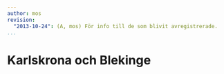 ```yaml
---
author: mos
revision:
  "2013-10-24": (A, mos) För info till de som blivit avregistrerade.
...
```

Karlskrona och Blekinge
==================================


<!--more-->
